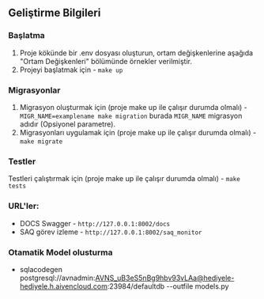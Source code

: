 ## Geliştirme Bilgileri

### Başlatma
1. Proje kökünde bir .env dosyası oluşturun, ortam değişkenlerine aşağıda "Ortam Değişkenleri" bölümünde örnekler verilmiştir.
2. Projeyi başlatmak için - ```make up```

### Migrasyonlar
1. Migrasyon oluşturmak için (proje make up ile çalışır durumda olmalı) - ```MIGR_NAME=examplename make migration``` burada ```MIGR_NAME``` migrasyon adıdır (Opsiyonel parametre).
2. Migrasyonları uygulamak için (proje make up ile çalışır durumda olmalı) - ```make migrate```

### Testler
Testleri çalıştırmak için (proje make up ile çalışır durumda olmalı) - ```make tests```

### URL'ler:

- DOCS Swagger - ```http://127.0.0.1:8002/docs```
- SAQ görev izleme - ```http://127.0.0.1:8002/saq_monitor```

### Otamatik Model olusturma
 - sqlacodegen postgresql://avnadmin:AVNS_uB3eS5nBg9hbv93vLAa@hediyele-hediyele.h.aivencloud.com:23984/defaultdb --outfile models.py
